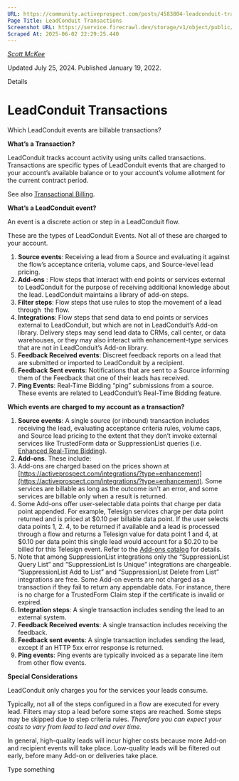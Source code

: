 ```yaml
---
URL: https://community.activeprospect.com/posts/4583804-leadconduit-transactions
Page Title: LeadConduit Transactions
Screenshot URL: https://service.firecrawl.dev/storage/v1/object/public/media/screenshot-1a31a4eb-b4fe-438d-b77f-0085432a151c.png
Scraped At: 2025-06-02 22:29:25.440
---
```



[_Scott McKee_](https://community.activeprospect.com/memberships/7557680-scott-mckee)

Updated July 25, 2024. Published January 19, 2022.

Details

# LeadConduit Transactions

Which LeadConduit events are billable transactions?

**What’s a Transaction?**

LeadConduit tracks account activity using units called transactions. Transactions are specific types of LeadConduit events that are charged to your account’s available balance or to your account’s volume allotment for the current contract period.

See also [Transactional Billing](https://community.activeprospect.com/posts/4076597).

**What’s a LeadConduit event?**

An event is a discrete action or step in a LeadConduit flow.

These are the types of LeadConduit Events. Not all of these are charged to your account.

1. **Source events**: Receiving a lead from a Source and evaluating it against the flow’s acceptance criteria, volume caps, and Source-level lead pricing.
2. **Add-ons** : Flow steps that interact with end points or services external to LeadConduit for the purpose of receiving additional knowledge about the lead. LeadConduit maintains a library of add-on steps.
3. **Filter steps**: Flow steps that use rules to stop the movement of a lead through  the flow.
4. **Integrations**: Flow steps that send data to end points or services external to LeadConduit, but which are not in LeadConduit’s Add-on library. Delivery steps may send lead data to CRMs, call center, or data warehouses, or they may also interact with enhancement-type services that are not in LeadConduit’s Add-on library.
5. **Feedback Received events**: Discreet feedback reports on a lead that are submitted or imported to LeadConduit by a recipient.
6. **Feedback Sent events**: Notifications that are sent to a Source informing them of the Feedback that one of their leads has received.
7. **Ping Events**: Real-Time Bidding “ping” submissions from a source. These events are related to LeadConduit’s Real-Time Bidding feature.

**Which events are charged to my account as a transaction?**

1. **Source events**: A single source (or inbound) transaction includes receiving the lead, evaluating acceptance criteria rules, volume caps, and Source lead pricing to the extent that they don’t invoke external services like TrustedForm data or SuppressionList queries (i.e. [Enhanced Real-Time Bidding](https://internal.activeprospect.com/posts/4312150-enhanced-real-time-bidding-with-trustedform-data-services)).
2. **Add-ons**. These include:
1. Add-ons are charged based on the prices shown at [https://activeprospect.com/integrations/?type=enhancement](https://activeprospect.com/integrations/?type=enhancement). Some services are billable as long as the outcome isn't an error, and some services are billable only when a result is returned.
2. Some Add-ons offer user-selectable data points that charge per data point appended. For example, Telesign services charge per data point returned and is priced at $0.10 per billable data point. If the user selects data points 1, 2. 4, to be returned if available and a lead is processed through a flow and returns a Telesign value for data point 1 and 4, at $0.10 per data point this single lead would account for a $0.20 to be billed for this Telesign event. Refer to the [Add-ons catalog](https://activeprospect.com/integrations/?type=enhancement) for details.
3. Note that among SuppressionList integrations only the “SuppressionList Query List” and “SuppressionList Is Unique” integrations are chargeable. “SuppressionList Add to List” and “SuppressionList Delete from List” integrations are free. Some Add-on events are not charged as a transaction if they fail to return any appendable data. For instance, there is no charge for a TrustedForm Claim step if the certificate is invalid or expired.
3. **Integration steps**: A single transaction includes sending the lead to an external system.
4. **Feedback Received events**: A single transaction includes receiving the feedback.
5. **Feedback sent events**: A single transaction includes sending the lead, except if an HTTP 5xx error response is returned.
6. **Ping events**: Ping events are typically invoiced as a separate line item from other flow events.

**Special Considerations**

LeadConduit only charges you for the services your leads consume.

Typically, not all of the steps configured in a flow are executed for every lead. Filters may stop a lead before some steps are reached. Some steps may be skipped due to step criteria rules. _Therefore you can expect your costs to vary from lead to lead and over time._

In general, high-quality leads will incur higher costs because more Add-on and recipient events will take place. Low-quality leads will be filtered out early, before many Add-on or deliveries take place.

Type something

